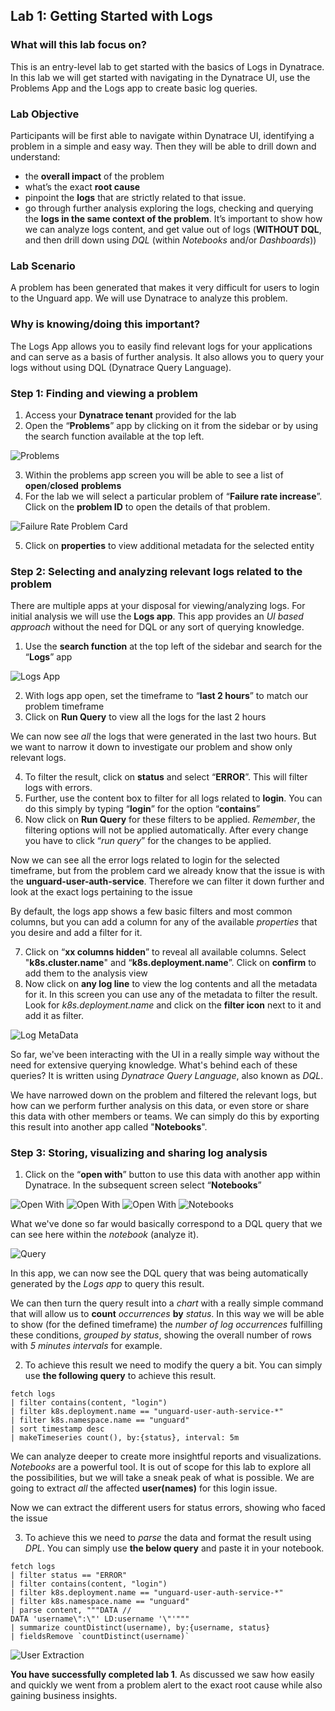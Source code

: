 ## Lab 1: Getting Started with Logs
 
### What will this lab focus on?
This is an entry-level lab to get started with the basics of Logs in Dynatrace. In this lab we will get started with navigating in the Dynatrace UI, use the Problems App and the Logs app to create basic log queries.

### Lab Objective
Participants will be first able to navigate within Dynatrace UI, identifying a problem in a simple and easy way. Then they will be able to drill down and understand:  
- the **overall impact** of the problem  
- what’s the exact **root cause**   
- pinpoint the **logs** that are strictly related to that issue.   
- go through further analysis exploring the logs, checking and querying the **logs in the same context of the problem**. It’s important to show how we can analyze logs content, and get value out of logs (**WITHOUT DQL**, and then drill down using *DQL* (within *Notebooks* and/or *Dashboards*))

### Lab Scenario
A problem has been generated that makes it very difficult for users to login to the Unguard app. We will use Dynatrace to analyze this problem.

### Why is knowing/doing this important? 
The Logs App allows you to easily find relevant logs for your applications and can serve as a basis of further analysis. It also allows you to query your logs without using DQL (Dynatrace Query Language).

### Step 1: Finding and viewing a problem
1. Access your **Dynatrace tenant** provided for the lab
2. Open the “**Problems**” app by clicking on it from the sidebar or by using the search function available at the top left.

![Problems](../../assets/images/01_open_problem.png)

3. Within the problems app screen you will be able to see a list of **open**/**closed** **problems**
4. For the lab we will select a particular problem of “**Failure rate increase**”. Click on the **problem ID** to open the details of that problem.  

![Failure Rate Problem Card](../../assets/images/01_problem.png)

5. Click on **properties** to view additional metadata for the selected entity

### Step 2:  Selecting and analyzing relevant logs related to the problem
There are multiple apps at your disposal for viewing/analyzing logs. For initial analysis we will use the **Logs app**. This app provides an *UI based approach* without the need for DQL or any sort of querying knowledge.

1. Use the **search function** at the top left of the sidebar and search for the “**Logs**” app  

![Logs App](../../assets/images/01_open_logs.png)

2. With logs app open, set the timeframe to “**last 2 hours**” to match our problem timeframe
3. Click on **Run Query** to view all the logs for the last 2 hours

We can now see *all* the logs that were generated in the last two hours. But we want to narrow it down to investigate our problem and show only relevant logs. 

4. To filter the result, click on **status** and select “**ERROR**”. This will filter logs with errors.
5.	Further, use the content box to filter for all logs related to **login**. You can do this simply by typing “**login**” for the option “**contains**”
6. Now click on **Run Query** for these filters to be applied. *Remember*, the filtering options will not be applied automatically. After every change you have to click “*run query*” for the changes to be applied.

Now we can see all the error logs related to login for the selected timeframe, but from the problem card we already know that the issue is with the **unguard-user-auth-service**. Therefore we can filter it down further and look at the exact logs pertaining to the issue

By default, the logs app shows a few basic filters and most common columns, but you can add a column for any of the available *properties* that you desire and add a filter for it.

7. Click on “**xx columns hidden**” to reveal all available columns. Select "**k8s.cluster.name**" and “**k8s.deployment.name**”. Click on **confirm** to add them to the analysis view
8. Now click on **any log line** to view the log contents and all the metadata for it. In this screen you can use any of the metadata to filter the result. Look for *k8s.deployment.name* and click on the **filter icon** next to it and add it as filter.  

![Log MetaData](../../assets/images/01_add_filter.png)

So far, we've been interacting with the UI in a really simple way without the need for extensive querying knowledge. What's behind each of these queries? It is written using *Dynatrace Query Language*, also known as *DQL*. 

We have narrowed down on the problem and filtered the relevant logs, but how can we perform further analysis on this data, or even store or share this data with other members or teams. We can simply do this by exporting this result into another app called "**Notebooks**".

### Step 3: Storing, visualizing and sharing log analysis
1. Click on the “**open with**” button to use this data with another app within Dynatrace. In the subsequent screen select “**Notebooks**”

![Open With](../../assets/images/01_open_with_expanded.png)
![Open With](../../assets/images/01_open_with.png)
![Open With](../../assets/images/01_new_notebook.png)
![Notebooks](../../assets/images/Notebooks.png)

What we've done so far would basically correspond to a DQL query that we can see here within the *notebook* (analyze it).
 
![Query](../../assets/images/DQLQuery.png)

In this app, we can now see the DQL query that was being automatically generated by the *Logs app* to query this result.

We can then turn the query result into a *chart* with a really simple command that will allow us to **count** *occurrences* **by** *status*. In this way we will be able to show (for the defined timeframe) the *number of log occurrences* fulfilling these conditions, *grouped by status*, showing the overall number of rows with *5 minutes intervals* for example. 
 
2. To achieve this result we need to modify the query a bit. You can simply use **the following query** to achieve this result.

```DQL
fetch logs 
| filter contains(content, "login") 
| filter k8s.deployment.name == "unguard-user-auth-service-*" 
| filter k8s.namespace.name == "unguard" 
| sort timestamp desc 
| makeTimeseries count(), by:{status}, interval: 5m 
``` 
 
We can analyze deeper to create more insightful reports and visualizations. *Notebooks* are a powerful tool. It is out of scope for this lab to explore all the possibilities, but we will take a sneak peak of what is possible. We are going to extract *all* the affected **user(names)** for this login issue. 
 
Now we can extract the different users for status errors, showing who faced the issue 

3. To achieve this we need to *parse* the data and format the result using *DPL*. You can simply use **the below query** and paste it in your notebook.

```DQL
fetch logs 
| filter status == "ERROR" 
| filter contains(content, "login") 
| filter k8s.deployment.name == "unguard-user-auth-service-*" 
| filter k8s.namespace.name == "unguard" 
| parse content, """DATA //  
DATA 'username\":\"' LD:username '\"'""" 
| summarize countDistinct(username), by:{username, status} 
| fieldsRemove `countDistinct(username)` 
```
![User Extraction](../../assets/images/UserExtraction.png)

**You have successfully completed lab 1**.  As discussed we saw how easily and quickly we went from a problem alert to the exact root cause while also gaining business insights. 


